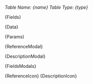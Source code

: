 
[comment]: <> (table.md)
*_Table Name:_ {name} _Table Type:_ {type}*

{Fields}

{Data}

{Params}

{ReferenceModal}

{DescriptionModal}

{FieldsModals}

{ReferenceIcon}
{DescriptionIcon}
